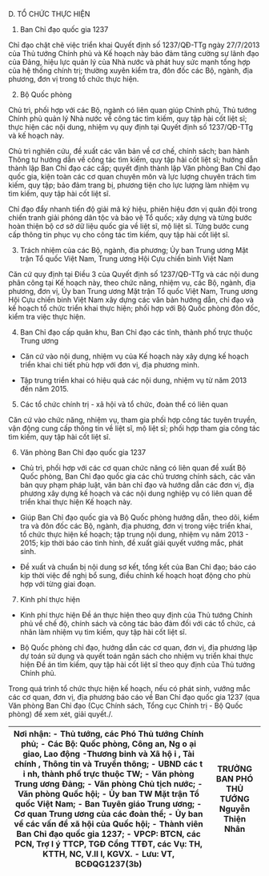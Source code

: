 D. TỔ CHỨC THỰC HIỆN

1. Ban Chỉ đạo quốc gia 1237

Chỉ đạo chặt chẽ việc triển khai Quyết định số 1237/QĐ-TTg ngày 27/7/2013 của Thủ tướng Chính phủ và Kế hoạch này bảo đảm tăng cường sự lãnh đạo của Đảng, hiệu lực quản lý của Nhà nước và phát huy sức mạnh tổng hợp của hệ thống chính trị; thường xuyên kiểm tra, đôn đốc các Bộ, ngành, địa phương, đơn vị trong tổ chức thực hiện.

2. Bộ Quốc phòng

Chủ trì, phối hợp với các Bộ, ngành có liên quan giúp Chính phủ, Thủ tướng Chính phủ quản lý Nhà nước về công tác tìm kiếm, quy tập hài cốt liệt sĩ; thực hiện các nội dung, nhiệm vụ quy định tại Quyết định số 1237/QĐ-TTg và kế hoạch này.

Chủ trì nghiên cứu, đề xuất các văn bản về cơ chế, chính sách; ban hành Thông tư hướng dẫn về công tác tìm kiếm, quy tập hài cốt liệt sĩ; hướng dẫn thành lập Ban Chỉ đạo các cấp; quyết định thành lập Văn phòng Ban Chỉ đạo quốc gia, kiện toàn các cơ quan chuyên môn và lực lượng chuyên trách tìm kiếm, quy tập; bảo đảm trang bị, phương tiện cho lực lượng làm nhiệm vụ tìm kiếm, quy tập hài cốt liệt sĩ.

Chỉ đạo đẩy nhanh tiến độ giải mã ký hiệu, phiên hiệu đơn vị quân đội trong chiến tranh giải phóng dân tộc và bảo vệ Tổ quốc; xây dựng và từng bước hoàn thiện bộ cơ sở dữ liệu quốc gia về liệt sĩ, mộ liệt sĩ. Từng bước cung cấp thông tin phục vụ cho công tác tìm kiếm, quy tập hài cốt liệt sĩ.

3. Trách nhiệm của các Bộ, ngành, địa phương; Ủy ban Trung ương Mặt trận Tổ quốc Việt Nam, Trung ương Hội Cựu chiến binh Việt Nam

Căn cứ quy định tại Điều 3 của Quyết định số 1237/QĐ-TTg và các nội dung phân công tại Kế hoạch này, theo chức năng, nhiệm vụ, các Bộ, ngành, địa phương, đơn vị, Ủy ban Trung ương Mặt trận Tổ quốc Việt Nam, Trung ương Hội Cựu chiến binh Việt Nam xây dựng các văn bản hướng dẫn, chỉ đạo và kế hoạch tổ chức triển khai thực hiện; phối hợp với Bộ Quốc phòng đôn đốc, kiểm tra việc thực hiện.

4. Ban Chỉ đạo cấp quân khu, Ban Chỉ đạo các tỉnh, thành phố trực thuộc Trung ương

- Căn cứ vào nội dung, nhiệm vụ của Kế hoạch này xây dựng kế hoạch triển khai chi tiết phù hợp với đơn vị, địa phương mình.

- Tập trung triển khai có hiệu quả các nội dung, nhiệm vụ từ năm 2013 đến năm 2015.

5. Các tổ chức chính trị - xã hội và tổ chức, đoàn thể có liên quan

Căn cứ vào chức năng, nhiệm vụ, tham gia phối hợp công tác tuyên truyền, vận động cung cấp thông tin về liệt sĩ, mộ liệt sĩ; phối hợp tham gia công tác tìm kiếm, quy tập hài cốt liệt sĩ.

6. Văn phòng Ban Chỉ đạo quốc gia 1237

- Chủ trì, phối hợp với các cơ quan chức năng có liên quan đề xuất Bộ Quốc phòng, Ban Chỉ đạo quốc gia các chủ trương chính sách, các văn bản quy phạm pháp luật, văn bản chỉ đạo và hướng dẫn các đơn vị, địa phương xây dựng kế hoạch và các nội dung nghiệp vụ có liên quan để triển khai thực hiện Kế hoạch này.

- Giúp Ban Chỉ đạo quốc gia và Bộ Quốc phòng hướng dẫn, theo dõi, kiểm tra và đôn đốc các Bộ, ngành, địa phương, đơn vị trong việc triển khai, tổ chức thực hiện kế hoạch; tập trung nội dung, nhiệm vụ năm 2013 - 2015; kịp thời báo cáo tình hình, đề xuất giải quyết vướng mắc, phát sinh.

- Đề xuất và chuẩn bị nội dung sơ kết, tổng kết của Ban Chỉ đạo; báo cáo kịp thời việc đề nghị bổ sung, điều chỉnh kế hoạch hoạt động cho phù hợp với từng giai đoạn.

7. Kinh phí thực hiện

- Kinh phí thực hiện Đề án thực hiện theo quy định của Thủ tướng Chính phủ về chế độ, chính sách và công tác bảo đảm đối với các tổ chức, cá nhân làm nhiệm vụ tìm kiếm, quy tập hài cốt liệt sĩ.

- Bộ Quốc phòng chỉ đạo, hướng dẫn các cơ quan, đơn vị, địa phương lập dự toán sử dụng và quyết toán ngân sách cho nhiệm vụ triển khai thực hiện Đề án tìm kiếm, quy tập hài cốt liệt sĩ theo quy định của Thủ tướng Chính phủ.

Trong quá trình tổ chức thực hiện kế hoạch, nếu có phát sinh, vướng mắc các cơ quan, đơn vị, địa phương báo cáo về Ban Chỉ đạo quốc gia 1237 (qua Văn phòng Ban Chỉ đạo (Cục Chính sách, Tổng cục Chính trị - Bộ Quốc phòng) để xem xét, giải quyết./.

| Nơi nhận: - Thủ tướng, các Phó Thủ tướng Chính phủ; - Các Bộ: Quốc phòng, Công an, Ng o ại giao, Lao động -Thương binh và Xã hộ i , Tài chính , Thông tin và Truyền thông; - UBND các t ỉ nh, thành phố trực thuộc TW; - Văn phòng Trung ương Đảng; - Văn phòng Chủ tịch nước; - Văn phòng Quốc hội; - Ủy ban TW Mặt trận Tổ quốc Việt Nam; - Ban Tuyên giáo Trung ương; - Cơ quan Trung ương của các đoàn thể; - Ủy ban về các vấn đề xã hội của Quốc hội; - Thành viên Ban Chỉ đạo quốc gia 1237; - VPCP: BTCN, các PCN, Trợ l ý TTCP, TGĐ Cổng TTĐT, các Vụ: TH, KTTH, NC, V.II I, KGVX. - Lưu: VT, BCĐQG1237(3b) | TRƯỞNG BAN PHÓ THỦ TƯỚNG Nguyễn Thiện Nhân |
|---|---|